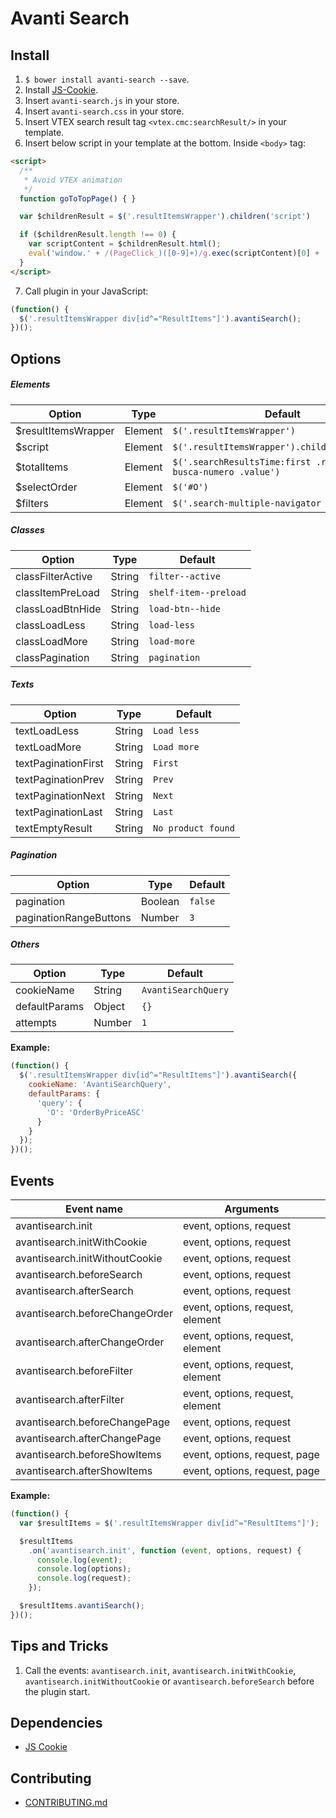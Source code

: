 # Avanti Search

## Install

1. `$ bower install avanti-search --save`.
2. Install [JS-Cookie](https://github.com/js-cookie/js-cookie).
3. Insert `avanti-search.js` in your store.
4. Insert `avanti-search.css` in your store.
5. Insert VTEX search result tag `<vtex.cmc:searchResult/>` in your template.
6. Insert below script in your template at the bottom. Inside `<body>` tag:
```html
<script>
  /**
   * Avoid VTEX animation
   */
  function goToTopPage() { }

  var $childrenResult = $('.resultItemsWrapper').children('script')

  if ($childrenResult.length !== 0) {
    var scriptContent = $childrenResult.html();
    eval('window.' + /(PageClick_)([0-9]+)/g.exec(scriptContent)[0] + ' = function () {}');
  }
</script>
```
7. Call plugin in your JavaScript:
```javascript
(function() {
  $('.resultItemsWrapper div[id^="ResultItems"]').avantiSearch();
})();
```

## Options

##### Elements

| Option | Type | Default
|--- |--- |--- |
| $resultItemsWrapper | Element | `$('.resultItemsWrapper')`
| $script | Element | `$('.resultItemsWrapper').children('script')`
| $totalItems | Element | `$('.searchResultsTime:first .resultado-busca-numero .value')`
| $selectOrder | Element | `$('#O')`
| $filters | Element | `$('.search-multiple-navigator label')`

##### Classes

| Option | Type | Default
|--- |--- |--- |
| classFilterActive | String | `filter--active`
| classItemPreLoad | String | `shelf-item--preload`
| classLoadBtnHide | String | `load-btn--hide`
| classLoadLess | String | `load-less`
| classLoadMore | String | `load-more`
| classPagination | String | `pagination`

##### Texts

| Option | Type | Default
|--- |--- |--- |
| textLoadLess | String | `Load less`
| textLoadMore | String | `Load more`
| textPaginationFirst | String | `First`
| textPaginationPrev | String | `Prev`
| textPaginationNext | String | `Next`
| textPaginationLast | String | `Last`
| textEmptyResult | String | `No product found`

##### Pagination

| Option | Type | Default
|--- |--- |--- |
| pagination | Boolean | `false`
| paginationRangeButtons | Number | `3`

##### Others

| Option | Type | Default
|--- |--- |--- |
| cookieName | String | `AvantiSearchQuery`
| defaultParams | Object | `{}` | Pass default params to request.<br>**Example:** `{ 'query': { 'O': 'OrderByPriceASC' } }` |
| attempts | Number | `1`

**Example:**

```javascript
(function() {
  $('.resultItemsWrapper div[id^="ResultItems"]').avantiSearch({
    cookieName: 'AvantiSearchQuery',
    defaultParams: {
      'query': {
        'O': 'OrderByPriceASC'
      }
    }
  });
})();
```

## Events

| Event name | Arguments
|--- |--- |
| avantisearch.init | event, options, request
| avantisearch.initWithCookie | event, options, request
| avantisearch.initWithoutCookie | event, options, request
| avantisearch.beforeSearch | event, options, request
| avantisearch.afterSearch | event, options, request
| avantisearch.beforeChangeOrder | event, options, request, element
| avantisearch.afterChangeOrder | event, options, request, element
| avantisearch.beforeFilter | event, options, request, element
| avantisearch.afterFilter | event, options, request, element
| avantisearch.beforeChangePage | event, options, request
| avantisearch.afterChangePage | event, options, request
| avantisearch.beforeShowItems | event, options, request, page
| avantisearch.afterShowItems | event, options, request, page

**Example:**
```javascript
(function() {
  var $resultItems = $('.resultItemsWrapper div[id^="ResultItems"]');

  $resultItems
    .on('avantisearch.init', function (event, options, request) {
      console.log(event);
      console.log(options);
      console.log(request);
    });

  $resultItems.avantiSearch();
})();
```

## Tips and Tricks

1. Call the events: `avantisearch.init`, `avantisearch.initWithCookie`, `avantisearch.initWithoutCookie` or `avantisearch.beforeSearch` before the plugin start.

## Dependencies

- [JS Cookie](https://github.com/js-cookie/js-cookie)

## Contributing

- [CONTRIBUTING.md](CONTRIBUTING.md)
